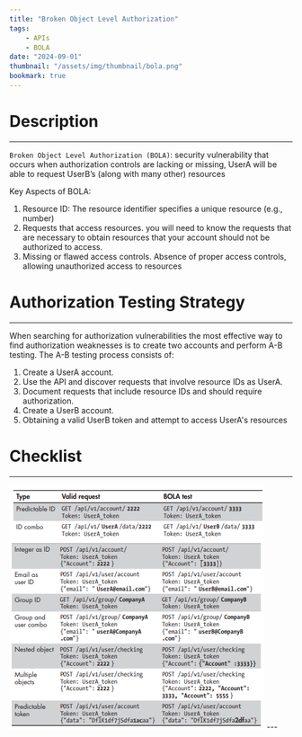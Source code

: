 ```yaml
---
title: "Broken Object Level Authorization"
tags:
    - APIs
    - BOLA
date: "2024-09-01"
thumbnail: "/assets/img/thumbnail/bola.png"
bookmark: true
---
```

# Description
---
`Broken Object Level Authorization (BOLA)`: security vulnerability that occurs when authorization controls are lacking or missing, UserA will be able to request UserB’s (along with many other) resources  

Key Aspects of BOLA:
1. Resource ID: The resource identifier specifies a unique resource (e.g., number)
2. Requests that access resources.
  you will need to know the requests that are necessary to obtain resources that your account should not be authorized to access.
3. Missing or flawed access controls.
 Absence of proper access controls, allowing unauthorized access to resources

# Authorization Testing Strategy
---
When searching for authorization vulnerabilities the most effective way to find authorization weaknesses is to create two accounts and perform A-B testing. The A-B testing process consists of:

1. Create a UserA account.
2. Use the API and discover requests that involve resource IDs as UserA.
3. Document requests that include resource IDs and should require authorization.
4. Create a UserB account.
5. Obtaining a valid UserB token and attempt to access UserA's resources


# Checklist
---
<img src="/assets/img/bola_checklist.png">
---